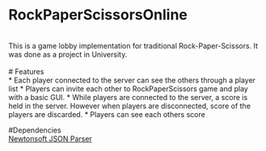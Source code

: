# RockPaperScissorsOnline <br> 
<br>
This is a game lobby implementation for traditional Rock-Paper-Scissors. It was done as a project in University. <br>
<br>
# Features <br>
* Each player connected to the server can see the others through a player list
* Players can invite each other to RockPaperScissors game and play with a basic GUI.
* While players are connected to the server, a score is held in the server. However when players are disconnected, score of the players are discarded.
* Players can see each others score

#Dependencies <br>
[Newtonsoft JSON Parser](https://github.com/JamesNK/Newtonsoft.Json)

